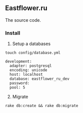 ## Eastflower.ru

The source code.

### Install

1. Setup a databases

`touch config/database.yml`

```
development:
  adapter: postgresql
  encoding: unicode
  host: localhost
  database: eastflower_ru_dev
  password:
  pool: 5
```

2. Migrate

`rake db:create && rake db:migrate`
